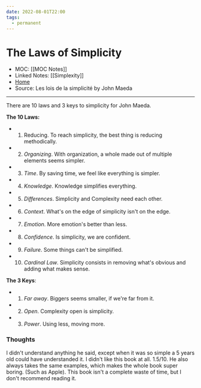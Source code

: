 ```yaml
---
date: 2022-08-01T22:00
tags:
  - permanent
---
```

# The Laws of Simplicity
- MOC: [[MOC Notes]]
- Linked Notes: [[Simplexity]]
- [Home](https://misudashi.ga/)
- Source: Les lois de la simplicité by John Maeda
----------
There are 10 laws and 3 keys to simplicity for John Maeda.

**The 10 Laws:**

- 1) Reducing. To reach simplicity, the best thing is reducing methodically.

- 2) *Organizing*. With organization, a whole made out of multiple elements seems simpler.

- 3) *Time*. By saving time, we feel like everything is simpler.

- 4) *Knowledge*. Knowledge simplifies everything.

- 5) *Differences*. Simplicity and Complexity need each other.

- 6) *Context*. What's on the edge of simplicity isn't on the edge.

- 7) *Emotion*. More emotion's better than less.

- 8) *Confidence*. Is simplicity, we are confident.

- 9) *Failure*. Some things can't be simplified.

- 10) *Cardinal Law*. Simplicity consists in removing what's obvious and adding what makes sense.

**The 3 Keys**:

- 1) *Far away*. Biggers seems smaller, if we're far from it.
- 2) *Open*. Complexity open is simplicity.
- 3) *Power*. Using less, moving more.

### Thoughts

I didn't understand anything he said, except when it was so simple a 5 years old could have understanded it. I didn't like this book at all. 1.5/10. He also always takes the same examples, which makes the whole book super boring. (Such as Apple). This book isn't a complete waste of time, but I don't recommend reading it.